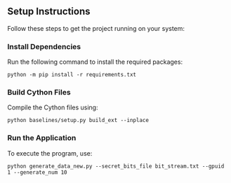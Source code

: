 

## Setup Instructions

Follow these steps to get the project running on your system:

### Install Dependencies
Run the following command to install the required packages:
```shell
python -m pip install -r requirements.txt
```

### Build Cython Files
Compile the Cython files using:
```shell
python baselines/setup.py build_ext --inplace
```

### Run the Application
To execute the program, use:
```shell
python generate_data_new.py --secret_bits_file bit_stream.txt --gpuid 1 --generate_num 10
```
